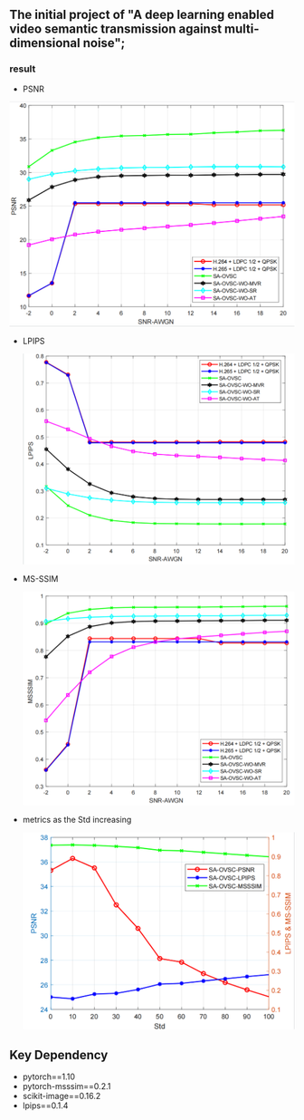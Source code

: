## The initial project of "A deep learning enabled video semantic transmission against multi-dimensional noise";

### result

- PSNR

![](./Figure/PSNR.png)

- LPIPS
  
  ![](./Figure/LPIPS.png)

- MS-SSIM
  
  ![](./Figure/MS-SSIM.png)

- metrics as the Std increasing
  
  ![](./Figure/semanticnoise.png)

## Key Dependency

- pytorch==1.10
- pytorch-msssim==0.2.1
- scikit-image==0.16.2
- lpips==0.1.4

 
